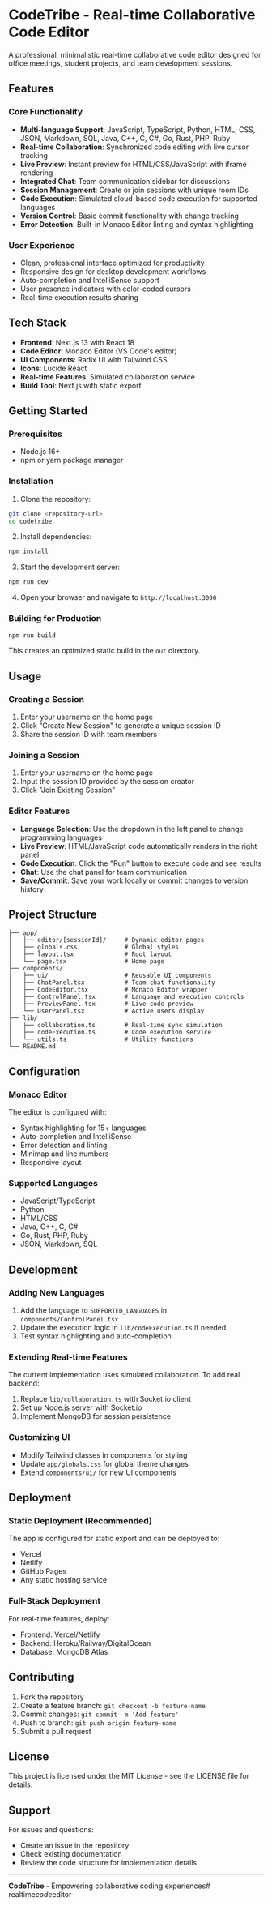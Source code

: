 # CodeTribe - Real-time Collaborative Code Editor

A professional, minimalistic real-time collaborative code editor designed for office meetings, student projects, and team development sessions.

## Features

### Core Functionality
- **Multi-language Support**: JavaScript, TypeScript, Python, HTML, CSS, JSON, Markdown, SQL, Java, C++, C, C#, Go, Rust, PHP, Ruby
- **Real-time Collaboration**: Synchronized code editing with live cursor tracking
- **Live Preview**: Instant preview for HTML/CSS/JavaScript with iframe rendering
- **Integrated Chat**: Team communication sidebar for discussions
- **Session Management**: Create or join sessions with unique room IDs
- **Code Execution**: Simulated cloud-based code execution for supported languages
- **Version Control**: Basic commit functionality with change tracking
- **Error Detection**: Built-in Monaco Editor linting and syntax highlighting

### User Experience
- Clean, professional interface optimized for productivity
- Responsive design for desktop development workflows
- Auto-completion and IntelliSense support
- User presence indicators with color-coded cursors
- Real-time execution results sharing

## Tech Stack

- **Frontend**: Next.js 13 with React 18
- **Code Editor**: Monaco Editor (VS Code's editor)
- **UI Components**: Radix UI with Tailwind CSS
- **Icons**: Lucide React
- **Real-time Features**: Simulated collaboration service
- **Build Tool**: Next.js with static export

## Getting Started

### Prerequisites
- Node.js 16+ 
- npm or yarn package manager

### Installation

1. Clone the repository:
```bash
git clone <repository-url>
cd codetribe
```

2. Install dependencies:
```bash
npm install
```

3. Start the development server:
```bash
npm run dev
```

4. Open your browser and navigate to `http://localhost:3000`

### Building for Production

```bash
npm run build
```

This creates an optimized static build in the `out` directory.

## Usage

### Creating a Session
1. Enter your username on the home page
2. Click "Create New Session" to generate a unique session ID
3. Share the session ID with team members

### Joining a Session
1. Enter your username on the home page
2. Input the session ID provided by the session creator
3. Click "Join Existing Session"

### Editor Features
- **Language Selection**: Use the dropdown in the left panel to change programming languages
- **Live Preview**: HTML/JavaScript code automatically renders in the right panel
- **Code Execution**: Click the "Run" button to execute code and see results
- **Chat**: Use the chat panel for team communication
- **Save/Commit**: Save your work locally or commit changes to version history

## Project Structure

```
├── app/
│   ├── editor/[sessionId]/     # Dynamic editor pages
│   ├── globals.css             # Global styles
│   ├── layout.tsx              # Root layout
│   └── page.tsx                # Home page
├── components/
│   ├── ui/                     # Reusable UI components
│   ├── ChatPanel.tsx           # Team chat functionality
│   ├── CodeEditor.tsx          # Monaco Editor wrapper
│   ├── ControlPanel.tsx        # Language and execution controls
│   ├── PreviewPanel.tsx        # Live code preview
│   └── UserPanel.tsx           # Active users display
├── lib/
│   ├── collaboration.ts        # Real-time sync simulation
│   ├── codeExecution.ts        # Code execution service
│   └── utils.ts                # Utility functions
└── README.md
```

## Configuration

### Monaco Editor
The editor is configured with:
- Syntax highlighting for 15+ languages
- Auto-completion and IntelliSense
- Error detection and linting
- Minimap and line numbers
- Responsive layout

### Supported Languages
- JavaScript/TypeScript
- Python
- HTML/CSS
- Java, C++, C, C#
- Go, Rust, PHP, Ruby
- JSON, Markdown, SQL

## Development

### Adding New Languages
1. Add the language to `SUPPORTED_LANGUAGES` in `components/ControlPanel.tsx`
2. Update the execution logic in `lib/codeExecution.ts` if needed
3. Test syntax highlighting and auto-completion

### Extending Real-time Features
The current implementation uses simulated collaboration. To add real backend:
1. Replace `lib/collaboration.ts` with Socket.io client
2. Set up Node.js server with Socket.io
3. Implement MongoDB for session persistence

### Customizing UI
- Modify Tailwind classes in components for styling
- Update `app/globals.css` for global theme changes
- Extend `components/ui/` for new UI components

## Deployment

### Static Deployment (Recommended)
The app is configured for static export and can be deployed to:
- Vercel
- Netlify
- GitHub Pages
- Any static hosting service

### Full-Stack Deployment
For real-time features, deploy:
- Frontend: Vercel/Netlify
- Backend: Heroku/Railway/DigitalOcean
- Database: MongoDB Atlas

## Contributing

1. Fork the repository
2. Create a feature branch: `git checkout -b feature-name`
3. Commit changes: `git commit -m 'Add feature'`
4. Push to branch: `git push origin feature-name`
5. Submit a pull request

## License

This project is licensed under the MIT License - see the LICENSE file for details.

## Support

For issues and questions:
- Create an issue in the repository
- Check existing documentation
- Review the code structure for implementation details

---

**CodeTribe** - Empowering collaborative coding experiences#   r e a l t i m e _ c o d e _ e d i t o r -  
 